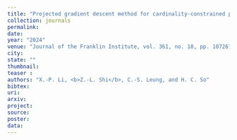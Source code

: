 ```yaml
---
title: "Projected gradient descent method for cardinality-constrained portfolio optimization"
collection: journals
permalink:
date: 
year: "2024"
venue: "Journal of the Franklin Institute, vol. 361, no. 18, pp. 107267, 2024"
city: 
state: ""
thumbnail:  
teaser : 
authors: "X.-P. Li, <b>Z.-L. Shi</b>, C.-S. Leung, and H. C. So"
bibtex: 
uri: 
arxiv: 
project: 
source: 
poster: 
data:
---
```

